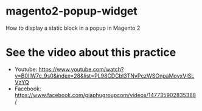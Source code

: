 # magento2-popup-widget
How to display a static block in a popup in Magento 2

# See the video about this practice
- Youtube: https://www.youtube.com/watch?v=B0IlW7c_9s0&index=28&list=PL98CDCbI3TNvPczWSOnpaMoyxVISLVzYQ
- Facebook: https://www.facebook.com/giaphugroupcom/videos/147735902835388/

